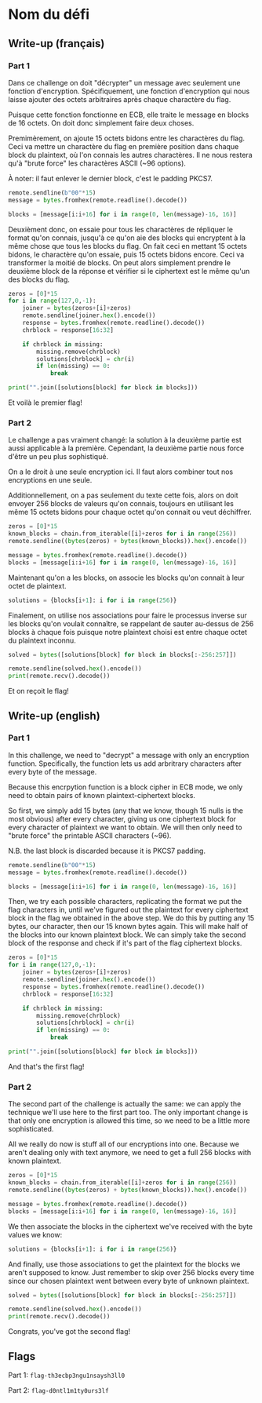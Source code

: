 # Nom du défi

## Write-up (français)

### Part 1

Dans ce challenge on doit "décrypter" un message avec seulement une fonction d'encryption. Spécifiquement, une fonction d'encryption qui nous laisse ajouter des octets arbitraires après chaque charactère du flag.

Puisque cette fonction fonctionne en ECB, elle traite le message en blocks de 16 octets. On doit donc simplement faire deux choses.

Premimèrement, on ajoute 15 octets bidons entre les charactères du flag. Ceci va mettre un charactère du flag en première position dans chaque block du plaintext, où l'on connais les autres charactères. Il ne nous restera qu'à "brute force" les charactères ASCII (~96 options).

À noter: il faut enlever le dernier block, c'est le padding PKCS7.

```python
remote.sendline(b"00"*15)
message = bytes.fromhex(remote.readline().decode())

blocks = [message[i:i+16] for i in range(0, len(message)-16, 16)]
```

Deuxièment donc, on essaie pour tous les charactères de répliquer le format qu'on connais, jusqu'à ce qu'on aie des blocks qui encryptent à la même chose que tous les blocks du flag. On fait ceci en mettant 15 octets bidons, le charactère qu'on essaie, puis 15 octets bidons encore. Ceci va transformer la moitié de blocks. On peut alors simplement prendre le deuxième block de la réponse et vérifier si le ciphertext est le même qu'un des blocks du flag.

```python
zeros = [0]*15
for i in range(127,0,-1):
	joiner = bytes(zeros+[i]+zeros)
	remote.sendline(joiner.hex().encode())
	response = bytes.fromhex(remote.readline().decode())
	chrblock = response[16:32]

	if chrblock in missing:
		missing.remove(chrblock)
		solutions[chrblock] = chr(i)
		if len(missing) == 0:
			break

print("".join([solutions[block] for block in blocks]))
```

Et voilà le premier flag!

### Part 2

Le challenge a pas vraiment changé: la solution à la deuxième partie est aussi applicable à la première. Cependant, la deuxième partie nous force d'être un peu plus sophistiqué.

On a le droit à une seule encryption ici. Il faut alors combiner tout nos encryptions en une seule.

Additionnellement, on a pas seulement du texte cette fois, alors on doit envoyer 256 blocks de valeurs qu'on connais, toujours en utilisant les même 15 octets bidons pour chaque octet qu'on connait ou veut déchiffrer.

```python
zeros = [0]*15
known_blocks = chain.from_iterable([i]+zeros for i in range(256))
remote.sendline((bytes(zeros) + bytes(known_blocks)).hex().encode())

message = bytes.fromhex(remote.readline().decode())
blocks = [message[i:i+16] for i in range(0, len(message)-16, 16)]
```

Maintenant qu'on a les blocks, on associe les blocks qu'on connait à leur octet de plaintext.

```python
solutions = {blocks[i+1]: i for i in range(256)}
```

Finalement, on utilise nos associations pour faire le processus inverse sur les blocks qu'on voulait connaître, se rappelant de sauter au-dessus de 256 blocks à chaque fois puisque notre plaintext choisi est entre chaque octet du plaintext inconnu.

```python
solved = bytes([solutions[block] for block in blocks[:-256:257]])

remote.sendline(solved.hex().encode())
print(remote.recv().decode())
```

Et on reçoit le flag!

## Write-up (english)

### Part 1

In this challenge, we need to "decrypt" a message with only an encryption function. Specifically, the function lets us add arbritrary characters after every byte of the message.

Because this encrpytion function is a block cipher in ECB mode, we only need to obtain pairs of known plaintext-ciphertext blocks.

So first, we simply add 15 bytes (any that we know, though 15 nulls is the most obvious) after every character, giving us one ciphertext block for every character of plaintext we want to obtain. We will then only need to "brute force" the printable ASCII characters (~96).

N.B. the last block is discarded because it is PKCS7 padding.

```python
remote.sendline(b"00"*15)
message = bytes.fromhex(remote.readline().decode())

blocks = [message[i:i+16] for i in range(0, len(message)-16, 16)]
```

Then, we try each possible characters, replicating the format we put the flag characters in, until we've figured out the plaintext for every ciphertext block in the flag we obtained in the above step. We do this by putting any 15 bytes, our character, then our 15 known bytes again. This will make half of the blocks into our known plaintext block. We can simply take the second block of the response and check if it's part of the flag ciphertext blocks.

```python
zeros = [0]*15
for i in range(127,0,-1):
	joiner = bytes(zeros+[i]+zeros)
	remote.sendline(joiner.hex().encode())
	response = bytes.fromhex(remote.readline().decode())
	chrblock = response[16:32]

	if chrblock in missing:
		missing.remove(chrblock)
		solutions[chrblock] = chr(i)
		if len(missing) == 0:
			break

print("".join([solutions[block] for block in blocks]))
```

And that's the first flag!

### Part 2

The second part of the challenge is actually the same: we can apply the technique we'll use here to the first part too. The only important change is that only one encryption is allowed this time, so we need to be a little more sophisticated.

All we really do now is stuff all of our encryptions into one. Because we aren't dealing only with text anymore, we need to get a full 256 blocks with known plaintext.

```python
zeros = [0]*15
known_blocks = chain.from_iterable([i]+zeros for i in range(256))
remote.sendline((bytes(zeros) + bytes(known_blocks)).hex().encode())

message = bytes.fromhex(remote.readline().decode())
blocks = [message[i:i+16] for i in range(0, len(message)-16, 16)]
```

We then associate the blocks in the ciphertext we've received with the byte values we know:

```python
solutions = {blocks[i+1]: i for i in range(256)}
``` 

And finally, use those associations to get the plaintext for the blocks we aren't supposed to know. Just remember to skip over 256 blocks every time since our chosen plaintext went between every byte of unknown plaintext.

```python
solved = bytes([solutions[block] for block in blocks[:-256:257]])

remote.sendline(solved.hex().encode())
print(remote.recv().decode())
```

Congrats, you've got the second flag!

## Flags

Part 1: `flag-th3ecbp3ngu1nsaysh3ll0`

Part 2: `flag-d0ntl1m1ty0urs3lf`
